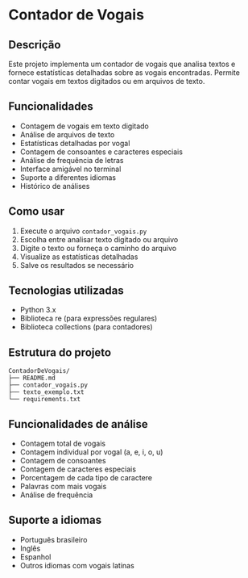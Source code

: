 # Contador de Vogais

## Descrição
Este projeto implementa um contador de vogais que analisa textos e fornece estatísticas detalhadas sobre as vogais encontradas. Permite contar vogais em textos digitados ou em arquivos de texto.

## Funcionalidades
- Contagem de vogais em texto digitado
- Análise de arquivos de texto
- Estatísticas detalhadas por vogal
- Contagem de consoantes e caracteres especiais
- Análise de frequência de letras
- Interface amigável no terminal
- Suporte a diferentes idiomas
- Histórico de análises

## Como usar
1. Execute o arquivo `contador_vogais.py`
2. Escolha entre analisar texto digitado ou arquivo
3. Digite o texto ou forneça o caminho do arquivo
4. Visualize as estatísticas detalhadas
5. Salve os resultados se necessário

## Tecnologias utilizadas
- Python 3.x
- Biblioteca re (para expressões regulares)
- Biblioteca collections (para contadores)

## Estrutura do projeto
```
ContadorDeVogais/
├── README.md
├── contador_vogais.py
├── texto_exemplo.txt
└── requirements.txt
```

## Funcionalidades de análise
- Contagem total de vogais
- Contagem individual por vogal (a, e, i, o, u)
- Contagem de consoantes
- Contagem de caracteres especiais
- Porcentagem de cada tipo de caractere
- Palavras com mais vogais
- Análise de frequência

## Suporte a idiomas
- Português brasileiro
- Inglês
- Espanhol
- Outros idiomas com vogais latinas 